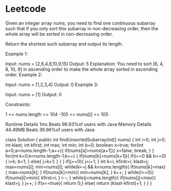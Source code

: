 # Leetcode
Given an integer array nums, you need to find one continuous subarray such that if you only sort this subarray in non-decreasing order, then the whole array will be sorted in non-decreasing order.

Return the shortest such subarray and output its length.

 

Example 1:

Input: nums = [2,6,4,8,10,9,15]
Output: 5
Explanation: You need to sort [6, 4, 8, 10, 9] in ascending order to make the whole array sorted in ascending order.
Example 2:

Input: nums = [1,2,3,4]
Output: 0
Example 3:

Input: nums = [1]
Output: 0
 

Constraints:

1 <= nums.length <= 104
-105 <= nums[i] <= 105
 
Runtime Details
1ms Beats 98.93%of users with Java
Memory Details
44.49MB
Beats 39.96%of users with Java


class Solution {
    public int findUnsortedSubarray(int[] nums) {
      int i=0;
     int j=0;
     int klast;
     int kfirst;
     int max;
     int min;
     int b=0;
      boolean x=true;
     for(int a=0;a<nums.length-1;a++){
       if(nums[a]>nums[a+1]){
         x=false;
         break;
       }
    }
    for(int k=0;k<nums.length-1;k++) {
       if(nums[k]>nums[k+1]){
         if(i==0 && b==0){
           i=k;
           b=1;
         }
         else{
           j=k+1;
         }
       }
     }
     if(j==0){
       j=i+1;
     }
     int k=i;
     kfirst=i;
     klast=j;
     max=nums[i];
     min=nums[i];
     while(k<=j && k<nums.length){
       if(nums[k]>max){
         max=nums[k];
       }
       if(nums[k]<min){
         min=nums[k];
       }
       k++;
     }
     while(i>=0){
       if(nums[i]>min){
         kfirst=i;
       } 
       i--;
     }
     while(j<nums.length){
       if(nums[j]<max){
         klast=j;
       }
       j++;
     }
     if(x==true){
    return 0;}
    else{
      return (klast-kfirst)+1;
    }
    }
}
